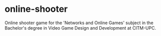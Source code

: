 # online-shooter
Online shooter game for the 'Networks and Online Games' subject in the Bachelor's degree in Video Game Design and Development at CITM-UPC.

